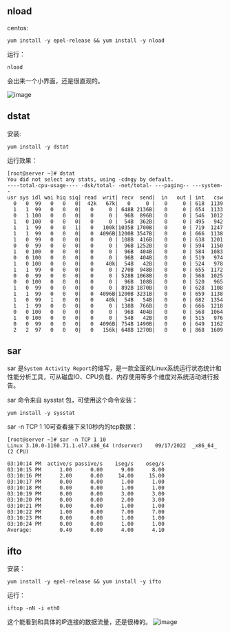 ## nload
centos:
```
yum install -y epel-release && yum install -y nload
```
运行：
```
nload
```
会出来一个小界面，还是很直观的。

![image](https://user-images.githubusercontent.com/6395350/190845417-7656400b-fd0c-4aa4-bd35-876859bef525.png)


## dstat
安装:
```
yum install -y dstat
```
运行效果：
```
[root@server ~]# dstat 
You did not select any stats, using -cdngy by default.
----total-cpu-usage---- -dsk/total- -net/total- ---paging-- ---system--
usr sys idl wai hiq siq| read  writ| recv  send|  in   out | int   csw 
  0   0  99   0   0   0|  42k   67k|   0     0 |   0     0 | 618  1139 
  1   1  99   0   0   0|   0     0 | 648B 2136B|   0     0 | 654  1133 
  0   1 100   0   0   0|   0     0 |  96B  896B|   0     0 | 546  1012 
  1   0 100   0   0   0|   0     0 |  54B  362B|   0     0 | 495   942 
  1   1  99   0   0   1|   0   100k|1035B 1700B|   0     0 | 719  1247 
  1   1  99   0   0   0|   0  4096B|1200B 3547B|   0     0 | 666  1138 
  1   0  99   0   0   0|   0     0 | 108B  416B|   0     0 | 638  1201 
  0   0  99   0   0   0|   0     0 |  96B 1252B|   0     0 | 594  1150 
  1   0 100   0   0   0|   0     0 |  96B  404B|   0     0 | 584  1083 
  0   0 100   0   0   0|   0     0 |  96B  404B|   0     0 | 519   974 
  1   0 100   0   0   0|   0    40k|  54B   42B|   0     0 | 524   978 
  1   1  99   0   0   0|   0     0 | 270B  948B|   0     0 | 655  1172 
  0   0  99   0   0   0|   0     0 | 528B 1068B|   0     0 | 568  1025 
  0   0 100   0   0   0|   0     0 |  96B  108B|   0     0 | 520   965 
  1   0  99   0   0   0|   0     0 | 892B 1870B|   0     0 | 628  1108 
  1   1  99   0   0   0|   0  4096B|1200B 3231B|   0     0 | 659  1138 
  1   0  99   1   0   0|   0    40k|  54B   54B|   0     0 | 682  1354 
  1   1  99   0   0   0|   0     0 | 138B  766B|   0     0 | 666  1218 
  0   0 100   0   0   0|   0     0 |  96B  404B|   0     0 | 568  1064 
  1   0 100   0   0   0|   0     0 |  54B   42B|   0     0 | 515   976 
  0   0  99   0   0   0|   0  4096B| 754B 1490B|   0     0 | 649  1162 
  2   2  97   0   0   0|   0   156k| 648B 1270B|   0     0 | 868  1609
```


## sar

sar 是`System Activity Report`的缩写，是一款全面的Linux系统运行状态统计和性能分析工具，可从磁盘IO、CPU负载、内存使用等多个维度对系统活动进行报告。

sar 命令来自 sysstat 包，可使用这个命令安装：
```
yum install -y sysstat
```

sar -n TCP 1 10可查看接下来10秒内的tcp数据：
```
[root@server ~]# sar -n TCP 1 10
Linux 3.10.0-1160.71.1.el7.x86_64 (rdserver) 	09/17/2022 	_x86_64_	(2 CPU)

03:10:14 PM  active/s passive/s    iseg/s    oseg/s
03:10:15 PM      1.00      0.00      9.00      8.00
03:10:16 PM      2.00      0.00     14.00     15.00
03:10:17 PM      0.00      0.00      1.00      1.00
03:10:18 PM      0.00      0.00      1.00      1.00
03:10:19 PM      0.00      0.00      3.00      3.00
03:10:20 PM      0.00      0.00      2.00      3.00
03:10:21 PM      0.00      0.00      1.00      1.00
03:10:22 PM      1.00      0.00      7.00      7.00
03:10:23 PM      0.00      0.00      1.00      1.00
03:10:24 PM      0.00      0.00      1.00      1.00
Average:         0.40      0.00      4.00      4.10

```

## ifto
安装：
```
yum install -y epel-release && yum install -y ifto
```
运行：
```
iftop -nN -i eth0
```
这个能看到和具体的IP连接的数据流量，还是很棒的。
![image](https://user-images.githubusercontent.com/6395350/190845374-32511eff-d115-4ae9-93cd-45ac864a260a.png)

